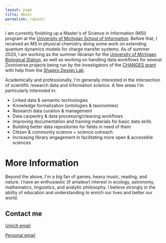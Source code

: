 ```yaml
---
layout: page
title: About
permalink: /about/
---
```


I am currently finishing up a Master's of Science in Information (MSI) program at the [University of Michigan School of Information](https://www.si.umich.edu/). Before that, I received an MS in physical chemistry doing some work on extending quantum dynamics models for charge transfer systems. As of summer 2020, I am working as the summer librarian for the [University of Michigan Biological Station](https://lsa.umich.edu/umbs), as well as working on handling data workflows for several Zooniverse projects being run by the investigators of the [CHANGES grant](https://www.akthomer.com/current-projects) with help from the [Shapiro Design Lab](https://www.lib.umich.edu/shapiro-design-lab).

Academically and professionally, I'm generally interested in the intersection of scientific research data and information science. A few areas I'm particularly interested in:

- Linked data & semantic technologies
- Knowledge formalization (ontologies & taxonomies)
- Research data curation & management
- Data carpentry & data processing/cleaning workflows
- Improving documentation and training materials for basic data skills
- Building better data repositories for fields in need of them
- Citizen & community science + science outreach
- Increasing library engagement in facilitating more open & accessible sciences

# More Information

Beyond the above, I'm a big fan of games, heavy music, reading, and nature. I have an enthusiastic (if amateur) interest in ecology, astronomy, mathematics, linguistics, and analytic philosophy. I believe strongly in the ability of education and understanding to enrich our lives and better our world. 

## Contact me

[Umich email](mailto:mclenard@umich.edu)

[Personal email](mailto:michael.c.lenard@gmail.com)
